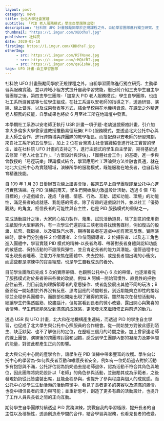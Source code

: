 ```yaml
---
layout: post
category: news
title: 台北大學社會實踐
subtitle: 「PID 老人服務模式」學生自學團隊出發!
description: "社科院 UFO 計畫鼓勵同學於正規課程之外，自組學習團隊進行獨立研究、主動學習與服務實踐，並以跨域小組方式提升自我學習效能，繼日前介紹三支學生自主學習團隊之後，第四支學生團隊-「加拿大 PID 老人服務模式」學生自學團隊，也由社工系所游翼慈等七位學生組成，在社工系游以安老師的指導之下，透過研習、演練、線上督導、以及成果發表等方式，結合學校與在地機構資源，在課堂之外精進老人服務的技能，自學成果也將於 6 月至社工所在地論壇中發表。"
thumbnail: "https://i.imgur.com/XBDdhsT.jpg"
publisher: 社科院
date: 2020-05-18
firstImg: https://i.imgur.com/XBDdhsT.jpg
otherImg:
     - src: https://i.imgur.com/R5TNsyo.jpg
     - src: https://i.imgur.com/rMQkfRI.jpg
     - src: https://i.imgur.com/qaGishW.jpg
tags: UFO 計畫-自主學習團隊
---
```

社科院 UFO 計畫鼓勵同學於正規課程之外，自組學習團隊進行獨立研究、主動學習與服務實踐，並以跨域小組方式提升自我學習效能，繼日前介紹三支學生自主學習團隊之後，第四支學生團隊-「加拿大 PID 老人服務模式」學生自學團隊，也由社工系所游翼慈等七位學生組成，在社工系游以安老師的指導之下，透過研習、演練、線上督導、以及成果發表等方式，結合學校與在地機構資源，在課堂之外精進老人服務的技能，自學成果也將於 6 月至社工所在地論壇中發表。

本學期社工系游以安老師正執行 USR 計畫一項子題-老幼遊戲療癒計畫，引介加拿大多倫多大學曾家達教授推動易徑玩樂( PID )服務模式，並透過北大公托中心與北大師生合作，進行跨領域與跨團隊的教學相長。而搭配游以安老師的研習規劃，來自社工系所的五位學生，加上 2 位在台灣鳶山社會實踐協會進行社工實習的學生，並在社科院 UFO 計畫的支持之下，進行主題式的學生自主學習，期待基於過去修習「老人社會工作」、「方案設計與評估」、「團體社會工作」的基礎，進一步與曾教授的「易徑玩樂」理論模式結合，學習應用社工理論與方法並融會貫通，就在地北大公托中心為實踐場域，演練所學的服務模式，既能服務在地長者，也自我培育精進技能。

自 109 年 1 月 20 日舉辦首次線上讀書會後，每週五早上自學團隊即至公托中心進行實務演練。在 PID 演練前兩天，學生們開始腦力激盪設計活動，透過 6 個「有目標的」小遊戲組合，達成「身體、情感、行為、互動、認知功能、環境」的功能性，滿足長者的成就感、我能感的需求。除了有趣的遊戲設計外，並以社工「優勢觀點」的角度，相信長者的可能性與自主性，也是 PID 服務模式的重點之一。

完成活動設計之後，大家同心協力製作、蒐集、試玩活動道具，除了創意的使用衛生紙製作大型麻將外，有一次學生們還前往三峽老街尋找懷舊媒材，例如復古的骰盅、紙幣、戳戳樂、以及彈珠汽水等，期待著長者在遊戲中能有驚喜反應。實際演練時，學生們分別擔任 2 位領導者、2 位偕同領導者、2 位攝影者、以及志工角色進入團體中，學習實踐 PID 模式的精神-以長者為尊、帶著對長者身體與認知功能的敏感度、保持活動的不設限與彈性、並且肯定長者的能力與潛能。儘管過程中也常出現長者睡著、注意力不聚焦在團體中、失去控制、或是長者間出現的小衝突，而這些都是演練中的寶貴經驗，也是學生自我成長的養分。

目前學生團隊已完成 5 次的實際帶領、也觀察公托中心 6 次的帶領，也逐漸看見了服務模式對於長者帶來些微的改變。例如 A 阿姨一開始習慣性、直覺性的把物品往前丟，到目前能夠理解領導者的意思操作、或者能發展出其他不同的玩法；B 爺爺從一開始對於外界沒有反應、思考回應的時間較長，到近期能夠立即性的接起球並全程參與團體中，而臉部也開始出現了難得的笑容。雖然每次在發想活動時，總讓學生們傷透腦筋、絞盡腦汁，但每當看到長者的微小改變、露出開心與驚喜的表情時，學生們總能感受到滿滿的成就感，更激發未來繼續修正與前進的動力。

透過 USR 與 UFO 計畫，北大和在地機構產生連結，而透過 PID 的學生自主學習，也促成了北大學生與公托中心照服員的合作機會。從一開始雙方對彼此感到陌生、缺乏默契、也不了解彼此的定位，在歷經三個月的時間之後，加上曾家達老師的線上團督、演練後的跨團隊討論和回饋，感受到學生團隊內部的凝聚力及夥伴間的能量，對彼此都產生正向的影響。

北大與公托中心間的產學合作，讓學生在 PID 演練中帶來豐富的收穫。學生向公托中心的學習為-如何與長者互動和維護長者安全，例如有一位奶奶過去對於活動多有抱怨與不滿，公托評估認為奶奶過去是老師退休，認為活動不符合其角色與地位，因此團隊將奶奶設計以「老師」的角色參與活動，並鼓勵其成為示範者，之後發現奶奶從此皆盛裝出席，且能全程參與，也提升了參與程度與個人的成就感。而公托中心從學生生動活潑的活動帶領中，看見了長者更多的笑容以及滿滿的熱情，也從中相信長者的潛力與可能；並重新思考，創造了更多有趣的活動設計，也提升了工作人員與長者之間的正向互動。

期待學生自學團隊持續透過 PID 實務演練，挑戰自我的學習極限、提升長者的自主性以及積極性，透過創造產學間的合作，結合學習與服務，也看見長者的改變。
